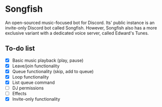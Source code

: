 # Songfish 

An open-sourced music-focused bot for Discord. Its' public instance is an invite-only Discord bot called Songfish. However, Songfish also has a more exclusive variant with a dedicated voice server, called Edward's Tunes.

## To-do list
- [x] Basic music playback (play, pause)
- [x] Leave/join functionality
- [x] Queue functionality (skip, add to queue)
- [x] Loop functionality
- [x] List queue command  
- [ ] DJ permissions
- [ ] Effects
- [x] Invite-only functionality